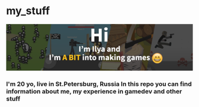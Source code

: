 # my_stuff
![Screenshot](./docs/img/title.png)
### I'm 20 yo, live in St.Petersburg, Russia In this repo you can find information about me, my experience in gamedev and other stuff

